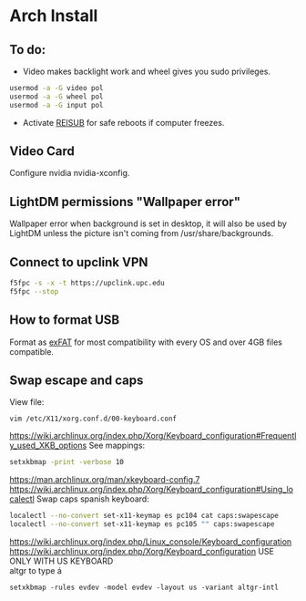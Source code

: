# Arch Install

## To do:
- Video makes backlight work and wheel gives you sudo privileges.

```bash
usermod -a -G video pol
usermod -a -G wheel pol
usermod -a -G input pol
```
- Activate [REISUB](https://forum.manjaro.org/t/howto-reboot-turn-off-your-frozen-computer-reisub-reisuo/3855) for safe reboots if computer freezes.

## Video Card
Configure nvidia nvidia-xconfig.

## LightDM permissions "Wallpaper error"
Wallpaper error when background is set in desktop, it will also be used by LightDM unless the picture isn't coming from /usr/share/backgrounds.

## Connect to upclink VPN
```bash
f5fpc -s -x -t https://upclink.upc.edu
f5fpc --stop
```

## How to format USB
Format as [exFAT](https://www.howtogeek.com/73178/what-file-system-should-i-use-for-my-usb-drive/#:~:text=File%20systems%20are%20the%20sort,run%20into%20others%20on%20occasion.) for most compatibility with every OS and over 4GB files compatible.

## Swap escape and caps

View file:
```
vim /etc/X11/xorg.conf.d/00-keyboard.conf
```

https://wiki.archlinux.org/index.php/Xorg/Keyboard_configuration#Frequently_used_XKB_options
See mappings:
```bash
setxkbmap -print -verbose 10
```

https://man.archlinux.org/man/xkeyboard-config.7
https://wiki.archlinux.org/index.php/Xorg/Keyboard_configuration#Using_localectl
Swap caps spanish keyboard:
```bash
localectl --no-convert set-x11-keymap es pc104 cat caps:swapescape
localectl --no-convert set-x11-keymap es pc105 "" caps:swapescape
```

https://wiki.archlinux.org/index.php/Linux_console/Keyboard_configuration
https://wiki.archlinux.org/index.php/Xorg/Keyboard_configuration
USE ONLY WITH US KEYBOARD  
altgr to type á
```
setxkbmap -rules evdev -model evdev -layout us -variant altgr-intl
```
